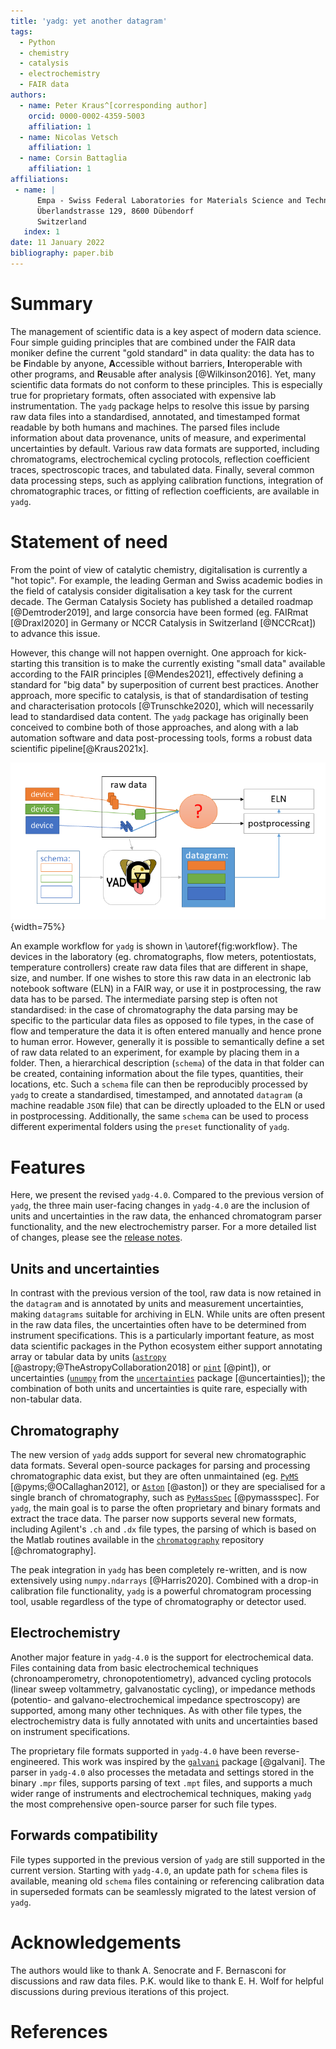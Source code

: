 ```yaml
---
title: 'yadg: yet another datagram'
tags:
  - Python
  - chemistry
  - catalysis
  - electrochemistry
  - FAIR data
authors:
  - name: Peter Kraus^[corresponding author] 
    orcid: 0000-0002-4359-5003
    affiliation: 1 
  - name: Nicolas Vetsch
    affiliation: 1
  - name: Corsin Battaglia
    affiliation: 1
affiliations:
 - name: |
      Empa - Swiss Federal Laboratories for Materials Science and Technology,
      Überlandstrasse 129, 8600 Dübendorf
      Switzerland
   index: 1
date: 11 January 2022
bibliography: paper.bib
---
```


# Summary

The management of scientific data is a key aspect of modern data science. Four simple guiding principles that are combined under the FAIR data moniker define the current "gold standard" in data quality: the data has to be **F**indable by anyone, **A**ccessible without barriers,  **I**nteroperable with other programs, and **R**eusable after analysis [@Wilkinson2016]. Yet, many scientific data formats do not conform to these principles. This is especially true for proprietary formats, often associated with expensive lab instrumentation. The `yadg` package helps to resolve this issue by parsing raw data files into a standardised, annotated, and timestamped format readable by both humans and machines. The parsed files include information about data provenance, units of measure, and experimental uncertainties by default. Various raw data formats are supported, including chromatograms, electrochemical cycling protocols, reflection coefficient traces, spectroscopic traces, and tabulated data. Finally, several common data processing steps, such as applying calibration functions, integration of chromatographic traces, or fitting of reflection coefficients, are available in `yadg`. 

# Statement of need

From the point of view of catalytic chemistry, digitalisation is currently a "hot topic". For example, the leading German and Swiss academic bodies in the field of catalysis consider digitalisation a key task for the current decade. The German Catalysis Society has published a detailed roadmap [@Demtroder2019], and large consorcia have been formed (eg. FAIRmat [@Draxl2020] in Germany or NCCR Catalysis in Switzerland [@NCCRcat]) to advance this issue. 

However, this change will not happen overnight. One approach for kick-starting this transition is to make the currently existing "small data" available according to the FAIR principles [@Mendes2021], effectively defining a standard for "big data" by superposition of current best practices. Another approach, more specific to catalysis, is that of standardisation of testing and characterisation protocols [@Trunschke2020], which will necessarily lead to standardised data content. The `yadg` package has originally been conceived to combine both of those approaches, and along with a lab automation software and data post-processing tools, forms a robust data scientific pipeline[@Kraus2021x].

![Example workflow for `yadg`.\label{fig:workflow}](fig_1.png){width=75%}

An example workflow for `yadg` is shown in \autoref{fig:workflow}. The devices in the laboratory (eg. chromatographs, flow meters, potentiostats, temperature controllers) create raw data files that are different in shape, size, and number. If one wishes to store this raw data in an electronic lab notebook software (ELN) in a FAIR way, or use it in postprocessing, the raw data has to be parsed. The intermediate parsing step is often not standardised: in the case of chromatography the data parsing may be specific to the particular data files as opposed to file types, in the case of flow and temperature the data it is often entered manually and hence prone to human error. However, generally it is possible to semantically define a set of raw data related to an experiment, for example by placing them in a folder. Then, a hierarchical description (`schema`) of the data in that folder can be created, containing information about the file types, quantities, their locations, etc. Such a `schema` file can then be reproducibly processed by `yadg` to create a standardised, timestamped, and annotated `datagram` (a machine readable `JSON` file) that can be directly uploaded to the ELN or used in postprocessing. Additionally, the same `schema` can be used to process different experimental folders using the `preset` functionality of `yadg`.

# Features
Here, we present the revised `yadg-4.0`. Compared to the previous version of `yadg`, the three main user-facing changes in `yadg-4.0` are the inclusion of units and uncertainties in the raw data, the enhanced chromatogram parser functionality, and the new electrochemistry parser. For a more detailed list of changes, please see the [release notes](https://dgbowl.github.io/yadg/version.html#yadg-version-4-0-0). 

## Units and uncertainties
In contrast with the previous version of the tool, raw data is now retained in the `datagram` and is annotated by units and measurement uncertainties, making `datagrams` suitable for archiving in ELN. While units are often present in the raw data files, the uncertainties often have to be determined from instrument specifications. This is a particularly important feature, as most data scientific packages in the Python ecosystem either support annotating array or tabular data by units ([`astropy`](https://www.astropy.org/) [@astropy;@TheAstropyCollaboration2018] or [`pint`](https://pint.readthedocs.io/en/stable/) [@pint]), or uncertainties ([`unumpy`](https://pythonhosted.org/uncertainties/numpy_guide.html) from the [`uncertainties`](https://pythonhosted.org/uncertainties/index.html) package  [@uncertainties]); the combination of both units and uncertainties is quite rare, especially with non-tabular data.

## Chromatography
The new version of `yadg` adds support for several new chromatographic data formats. Several open-source packages for parsing and processing chromatographic data exist, but they are often unmaintained (eg. [`PyMS`](https://code.google.com/archive/p/pyms/) [@pyms;@OCallaghan2012], or [`Aston`](https://github.com/bovee/Aston) [@aston]) or they are specialised for a single branch of chromatography, such as [`PyMassSpec`](https://pymassspec.readthedocs.io/en/master/) [@pymassspec]. For `yadg`, the main goal is to parse the often proprietary and binary formats and extract the trace data. The parser now supports several new formats, including Agilent's `.ch` and `.dx` file types, the parsing of which is based on the Matlab routines available in the [`chromatography`](https://github.com/chemplexity/chromatography) repository [@chromatography].

The peak integration in `yadg` has been completely re-written, and is now extensively using `numpy.ndarrays` [@Harris2020]. Combined with a drop-in calibration file functionality, `yadg` is a powerful chromatogram processing tool, usable regardless of the type of chromatography or detector used.

## Electrochemistry
Another major feature in `yadg-4.0` is the support for electrochemical data. Files containing data from basic electrochemical techniques (chronoamperometry, chronopotentiometry), advanced cycling protocols (linear sweep voltammetry, galvanostatic cycling), or impedance methods (potentio- and galvano-electrochemical impedance spectroscopy) are supported, among many other techniques. As with other file types, the electrochemistry data is fully annotated with units and uncertainties based on instrument specifications. 

The proprietary file formats supported in `yadg-4.0` have been reverse-engineered. This work was inspired by the [`galvani`](https://github.com/echemdata/galvani) package [@galvani]. The parser in `yadg-4.0` also processes the metadata and settings stored in the binary `.mpr` files, supports parsing of text `.mpt` files, and supports a much wider range of instruments and electrochemical techniques, making `yadg` the most comprehensive open-source parser for such file types.

## Forwards compatibility
File types supported in the previous version of `yadg` are still supported in the current version. Starting with `yadg-4.0`, an update path for `schema` files is available, meaning old `schema` files containing or referencing calibration data in superseded formats can be seamlessly migrated to the latest version of `yadg`.

# Acknowledgements
The authors would like to thank A. Senocrate and F. Bernasconi for discussions and raw data files. P.K. would like to thank E. H. Wolf for helpful discussions during previous iterations of this project.

# References